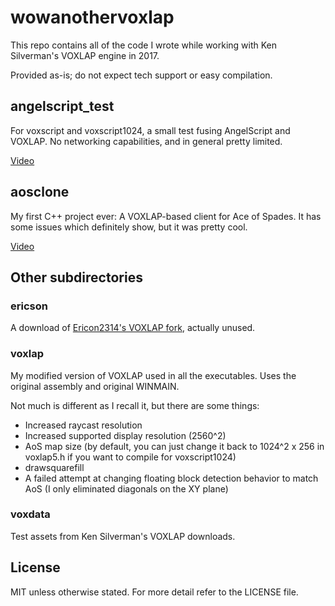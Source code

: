 # wowanothervoxlap

This repo contains all of the code I wrote while working with Ken Silverman's VOXLAP engine in 2017.

Provided as-is; do not expect tech support or easy compilation.

## angelscript_test

For voxscript and voxscript1024, a small test fusing AngelScript and VOXLAP. No networking capabilities, and in general pretty limited.

[Video](https://www.youtube.com/watch?v=4AwtolJfShU)

## aosclone

My first C++ project ever: A VOXLAP-based client for Ace of Spades. It has some issues which definitely show, but it was pretty cool.

[Video](https://www.youtube.com/watch?v=Blfyd0LSqZU)

## Other subdirectories

### ericson

A download of [Ericon2314's VOXLAP fork](https://github.com/Ericson2314/Voxlap), actually unused.

### voxlap

My modified version of VOXLAP used in all the executables. Uses the original assembly and original WINMAIN.

Not much is different as I recall it, but there are some things:
- Increased raycast resolution
- Increased supported display resolution (2560^2)
- AoS map size (by default, you can just change it back to 1024^2 x 256 in voxlap5.h if you want to compile for voxscript1024)
- drawsquarefill
- A failed attempt at changing floating block detection behavior to match AoS (I only eliminated diagonals on the XY plane)

### voxdata

Test assets from Ken Silverman's VOXLAP downloads.

## License

MIT unless otherwise stated. For more detail refer to the LICENSE file.
